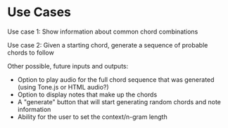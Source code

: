 # Use Cases

Use case 1:
Show information about common chord combinations

Use case 2:
Given a starting chord, generate a sequence of probable chords to follow


Other possible, future inputs and outputs:
- Option to play audio for the full chord sequence that was generated (using Tone.js or HTML audio?)
- Option to display notes that make up the chords
- A "generate" button that will start generating random chords and note information
- Ability for the user to set the context/n-gram length

